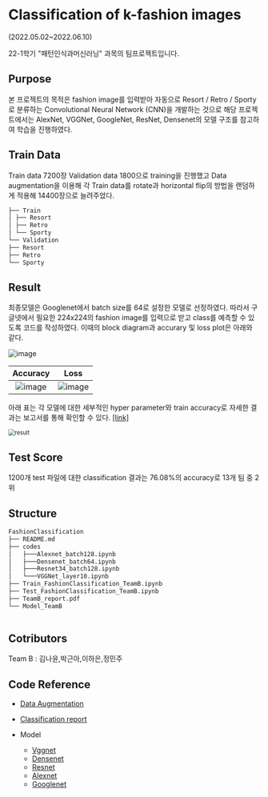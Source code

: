 # Classification of k-fashion images

(2022.05.02~2022.06.10)

22-1학기  "패턴인식과머신러닝" 과목의 팀프로젝트입니다.

## Purpose  

본 프로젝트의 목적은 fashion image를 입력받아 자동으로 Resort / Retro / Sporty 로 분류하는 Convolutional Neural  Network (CNN)을 개발하는 것으로 해당 프로젝트에서는 AlexNet, VGGNet, GoogleNet, ResNet, Densenet의 모델 구조를 참고하여 학습을 진행하였다.

## Train Data

Train data 7200장 Validation data 1800으로 training을 진행했고 Data augmentation을 이용해 각 Train data를 rotate과 horizontal flip의  방법을 랜덤하게 적용해 14400장으로 늘려주었다.

```bash
├── Train
│ ├── Resort
│ ├── Retro
│ └── Sporty
└── Validation
├── Resort
├── Retro
└── Sporty
```

## Result

최종모델은 Googlenet에서 batch size를 64로 설정한 모델로 선정하였다. 따라서 구글넷에서 필요한 224x224의 fashion image를 입력으로 받고 class를 예측할 수 있도록 코드를 작성하였다. 이때의 block diagram과 accurary 및 loss plot은 아래와 같다. 

![image](https://user-images.githubusercontent.com/77844152/181900158-37a48368-b703-43b9-b45f-596c71d15c5f.png)

|                           Accuracy                           |                             Loss                             |
| :----------------------------------------------------------: | :----------------------------------------------------------: |
| ![image](https://user-images.githubusercontent.com/77844152/181899360-8c2c8df8-2185-48a9-9362-f42605ff5d34.png) | ![image](https://user-images.githubusercontent.com/77844152/181899488-c0bcde93-0a80-4542-bb5d-7dda0dadb684.png) |

아래 표는 각 모델에 대한 세부적인 hyper parameter와 train accuracy로 자세한 결과는 보고서를 통해 확인할 수 있다. [[link]]()

<img src="https://user-images.githubusercontent.com/77844152/181899046-f657516d-bfd9-4a1b-a207-4e1aa07adb2d.PNG" alt="result" style="zoom:80%;" />

## Test Score

1200개 test 파일에 대한 classification 결과는 76.08%의 accuracy로 13개 팀 중  2위

## Structure

```bash
FashionClassification
├── README.md
├── codes
│   ├───Alexnet_batch128.ipynb
│   ├───Densenet_batch64.ipynb
│   ├───Resnet34_batch128.ipynb
│   └───VGGNet_layer10.ipynb
├── Train_FashionClassification_TeamB.ipynb
├── Test_FashionClassification_TeamB.ipynb
├── TeamB_report.pdf
└── Model_TeamB
 
```

## Cotributors

Team B : 김나윤,박근아,이하은,정민주

## Code Reference

- [Data Augmentation](https://hipolarbear.tistory.com/19)

- [Classification report](https://gaussian37.github.io/ml-concept-ml-evaluation/#accuracy-1)
- Model
  - [Vggnet](https://minjoos.tistory.com/6)
  - [Densenet](https://deep-learning-study.tistory.com/545)
  - [Resnet](https://pseudo-lab.github.io/pytorch-guide/docs/ch03-1.html)
  - [Alexnet](https://medium.com/analytics-vidhya/alexnet-a-simple-implementation-using-pytorch-30c14e8b6db2)
  - [Googlenet](https://deep-learning-study.tistory.com/523)
